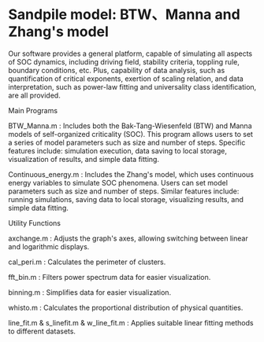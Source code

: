 # Sandpile model: BTW、Manna and Zhang's model
Our software provides a general platform, capable of simulating all aspects of SOC dynamics, including driving field, stability criteria, toppling rule, boundary conditions, etc.
Plus, capability of data analysis, such as quantification of critical exponents, exertion of scaling relation, and data interpretation, such as power-law fitting and universality class identification, are all provided. 

Main Programs

BTW_Manna.m : Includes both the Bak-Tang-Wiesenfeld (BTW) and Manna models of self-organized criticality (SOC). This program allows users to set a series of model parameters such as size and number of steps. Specific features include: simulation execution, data saving to local storage, visualization of results, and simple data fitting.

Continuous_energy.m : Includes the Zhang's model, which uses continuous energy variables to simulate SOC phenomena. Users can set model parameters such as size and number of steps. Similar features include: running simulations, saving data to local storage, visualizing results, and simple data fitting.

Utility Functions

axchange.m : Adjusts the graph's axes, allowing switching between linear and logarithmic displays.

cal_peri.m : Calculates the perimeter of clusters.

fft_bin.m : Filters power spectrum data for easier visualization.

binning.m : Simplifies data for easier visualization.

whisto.m : Calculates the proportional distribution of physical quantities.

line_fit.m & s_linefit.m & w_line_fit.m : Applies suitable linear fitting methods to different datasets.
